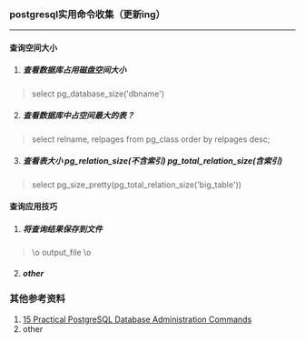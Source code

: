 ### postgresql实用命令收集（更新ing）
*** 

#### 查询空间大小
1. ##### 查看数据库占用磁盘空间大小
> select pg_database_size('dbname')

2. ##### 查看数据库中占空间最大的表？
> select relname, relpages from pg_class order by relpages desc;

3. ##### 查看表大小 pg_relation_size(不含索引)  pg_total_relation_size(含索引)
> select pg_size_pretty(pg_total_relation_size('big_table'))



#### 查询应用技巧
1. ##### 将查询结果保存到文件 
> \o output_file \o

2. ##### other


### 其他参考资料
1. [15 Practical PostgreSQL Database Administration Commands](http://www.thegeekstuff.com/2009/04/15-practical-postgresql-database-adminstration-commands/)
2. other
